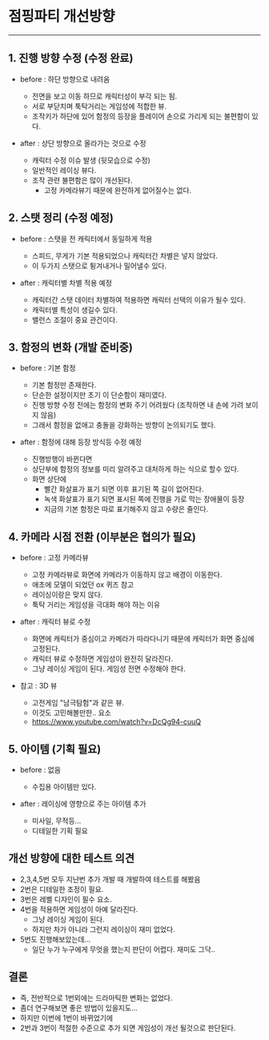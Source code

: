 # 점핑파티 개선방향
---
## 1. 진행 방향 수정 (수정 완료)
- before : 하단 방향으로 내려옴
  - 전면을 보고 이동 하므로 캐릭터성이 부각 되는 됨.
  - 서로 부닫치며 툭탁거리는 게임성에 적합한 뷰.
  - 조작키가 하단에 있어 함정의 등장을 플레이어 손으로 가리게 되는 불편함이 있다.

- after : 상단 방향으로 올라가는 것으로 수정
  - 캐릭터 수정 이슈 발생 (뒷모습으로 수정)
  - 일반적인 레이싱 뷰다.
  - 조작 관련 불편함은 많이 개선된다. 
    - 고정 카메라뷰기 때문에 완전하게 없어질수는 없다. 
 
## 2. 스탯 정리 (수정 예정)
- before : 스탯을 전 캐릭터에서 동일하게 적용
  - 스피드, 무게가 기본 적용되었으나 캐릭터간 차별은 넣지 않았다.
  - 이 두가지 스탯으로 튕겨내거나 밀어낼수 있다.    

- after : 캐릭터별 차별 적용 예정
  - 캐릭터간 스탯 데이터 차별하여 적용하면 캐릭터 선택의 이유가 될수 있다.
  - 캐릭터별 특성이 생길수 있다.
  - 밸런스 조절이 중요 관건이다.  

## 3. 함정의 변화 (개발 준비중)
- before : 기본 함정
  - 기본 함정만 존재한다.
  - 단순한 설정이지만 초기 이 단순함이 재미였다.
  - 진행 방향 수정 전에는 함정의 변화 주기 어려웠다 (조작하면 내 손에 가려 보이지 않음)
  - 그래서 함정을 없애고 충돌을 강화하는 방향이 논의되기도 했다. 

- after : 함정에 대해 등장 방식등 수정 예정
  - 진행방행이 바뀐다면
  - 상단부에 함정의 정보를 미리 알려주고 대처하게 하는 식으로 할수 있다.
  - 화면 상단에 
    - 빨간 화살표가 표기 되면 이후 표기된 쪽 길이 없어진다.  
    - 녹색 화살표가 표기 되면 표시된 쪽에 진행을 가로 막는 장애물이 등장
    - 지금의 기본 함정은 따로 표기해주지 않고 수량은 줄인다.

## 4. 카메라 시점 전환 (이부분은 협의가 필요)
- before : 고정 카메라뷰
  - 고정 카메라뷰로 화면에 카메라가 이동하지 않고 배경이 이동한다.
  - 애초에 모델이 되었던 ox 퀴즈 참고
  - 레이싱이랑은 맞지 않다.
  - 툭탁 거리는 게임성을 극대화 해야 하는 이유

- after : 캐릭터 뷰로 수정 
  - 화면에 캐릭터가 중심이고 카메라가 따라다니기 때문에 캐릭터가 화면 중심에 고정된다.
  - 캐릭터 뷰로 수정하면 게임성이 완전히 달라진다.
  - 그냥 레이싱 게임이 된다. 게임성 전면 수정해야 한다.

- 참고 : 3D 뷰
  - 고전게임 "남극탐험"과 같은 뷰.
  - 이것도 고민해볼만한.. 요소
  - https://www.youtube.com/watch?v=DcQg94-cuuQ
   
## 5. 아이템 (기획 필요)
- before : 없음
  - 수집용 아이템만 있다. 

- after : 레이싱에 영향으로 주는 아이템 추가
  - 미사일, 무적등...
  - 디테일한 기획 필요

## 개선 방향에 대한 테스트 의견 
  - 2,3,4,5번 모두 지난번 추가 개발 때 개발하여 테스트를 해봤음 
  - 2번은 디테일한 조정이 필요.  
  - 3번은 레벨 디자인이 필수 요소.
  - 4번을 적용하면 게임성이 아예 달라진다.
    - 그냥 레이싱 게임이 된다.
    - 하지만 차가 아니라 그런지 레이싱이 재미 없었다. 
  - 5번도 진행해보았는데...
    - 일단 누가 누구에게 무엇을 했는지 판단이 어렵다. 재미도 그닥.. 

## 결론  
  - 즉, 전반적으로 1번외에는 드라마틱한 변화는 없었다.
  - 좀더 연구해보면 좋은 방법이 있을지도... 
  - 하지만 이번에 1번이 바뀌었기에
  - 2번과 3번이 적절한 수준으로 추가 되면 게임성이 개선 될것으로 판단된다.   
